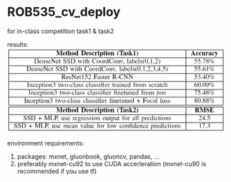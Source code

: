 # ROB535_cv_deploy
for in-class competition task1 &amp; task2

results:
![a|width=10](https://github.com/ZwX1616/ROB535_cv_deploy/blob/master/acc.PNG?raw=true)

environment requirements:
1. packages: mxnet, gluonbook, gluoncv, pandas, ...
2. preferably mxnet-cu92 to use CUDA accerleration (mxnet-cu90 is recommended if you use tf)
